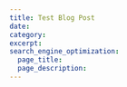 ```yaml
---
title: Test Blog Post
date:
category:
excerpt:
search_engine_optimization:
  page_title:
  page_description:
---
```

